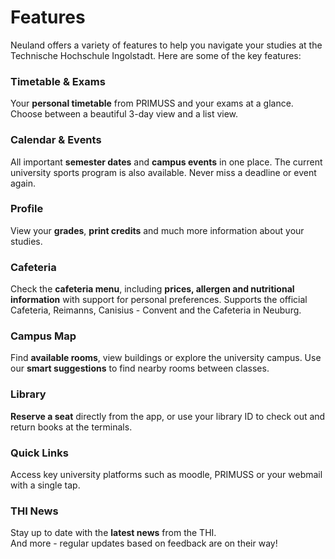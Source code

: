 # Features

Neuland offers a variety of features to help you navigate your studies at the Technische Hochschule Ingolstadt. Here are some of the key features:

### Timetable & Exams

Your **personal timetable** from PRIMUSS and your exams at a glance. Choose between a beautiful 3-day view and a list view.

### Calendar & Events

All important **semester dates** and **campus events** in one place. The current university sports program is also available. Never miss a deadline or event again.

### Profile

View your **grades**, **print credits** and much more information about your studies.

### Cafeteria

Check the **cafeteria menu**, including **prices, allergen and nutritional information** with support for personal preferences.
Supports the official Cafeteria, Reimanns, Canisius - Convent and the Cafeteria in Neuburg.

### Campus Map

Find **available rooms**, view buildings or explore the university campus. Use our **smart suggestions** to find nearby rooms between classes.

### Library

**Reserve a seat** directly from the app, or use your library ID to check out and return books at the terminals.

### Quick Links

Access key university platforms such as moodle, PRIMUSS or your webmail with a single tap.

### THI News

Stay up to date with the **latest news** from the THI.
\
And more - regular updates based on feedback are on their way!
